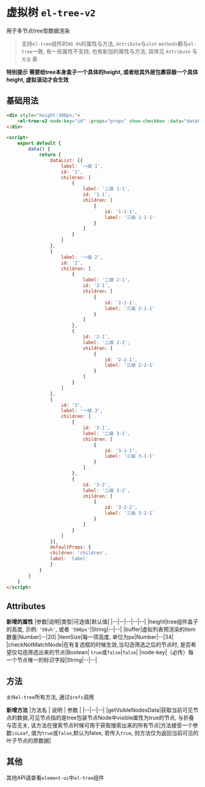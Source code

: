 # 虚拟树 `el-tree-v2`

用于多节点tree型数据渲染

> 支持`el-tree`组件的`99.9%`的属性与方法, `Attribute`与`slot` `methods`都与`el-tree`一致, 有一些属性不支持, 也有新加的属性与方法, 具体见 `Attribute` 与 `方法` 表

**特别提示**
**需要给tree本身盒子一个具体的height, 或者给其外层包裹容器一个具体height, 虚拟滚动才会生效**

## 基础用法

```html
<div style="height:300px;">
    <el-tree-v2 node-key="id" :props="props" show-checkbox :data="dataList"></el-tree-v2>
</div>

<script>
    export default {
        data() {
            return {
                dataList: [{
                    label: '一级 1',
                    id: '1',
                    children: [
                        {
                            label: '二级 1-1',
                            id: '1-1',
                            children: [
                                {
                                    id: '1-1-1',
                                    label: '三级 1-1-1'
                                }
                            ]
                        }
                    ]
                },
                {
                    label: '一级 2',
                    id: '2',
                    children: [
                        {
                            label: '二级 2-1',
                            id: '2-1',
                            children: [
                                {
                                    id: '2-1-1',
                                    label: '三级 2-1-1'
                                }
                            ]
                        },
                        {
                            id: '2-1',
                            label: '二级 2-2',
                            children: [
                                {
                                    id: '2-2-1',
                                    label: '三级 2-2-1'
                                }
                            ]
                        }
                    ]
                },
                {
                    id: '3',
                    label: '一级 3',
                    children: [
                        {
                            id: '3-1',
                            label: '二级 3-1',
                            children: [
                                {
                                    id: '3-1-1',
                                    label: '三级 3-1-1'
                                }
                            ]
                        },
                        {
                            id: '3-2',
                            label: '二级 3-2',
                            children: [
                                {
                                    id: '3-2-2',
                                    label: '三级 3-2-1'
                                }
                            ]
                        }
                    ]
                }],
                defaultProps: {
                children: 'children',
                label: 'label'
                }
            }
        }
    }
</script>
```

## Attributes

**新增的属性**
|参数|说明|类型|可选值|默认值|
|--|--|--|--|--|
|height|tree组件盒子的高度, 示例: `'50vh'`, 或者 `'500px'`|String|--|--|
|buffer|虚拟列表预渲染的item数量|Number|--|20|
|itemSize|每一项高度, 单位为px|Number|--|34|
|checkNotMatchNode|在有复选框的时候生效,当勾选筛选之后的节点时, 是否希望仅勾选筛选出来的节点|Boolean| `true`或`false`|`false`|
|node-key|（必传）每一个节点唯一的标识字段|String|--|--|

## 方法

`支持el-tree`所有方法, 通过`$refs`调用

**新增方法**
|方法名 |  说明  |  参数  |
|--|--|--|
|getVsibleNodesData|获取当前可见节点的数据,可见节点指的是tree包装节点Node中visible属性为true的节点, 与折叠与否无关, 该方法在搜索节点时候可用于获取搜索出来的所有节点|方法接受一个参数`isLeaf`, 值为`true`或`false`,默认为false, 若传入`true`, 则方法仅为返回当前可见的叶子节点的原数据|

## 其他

其他API请查看`element-ui`中`el-tree`组件
